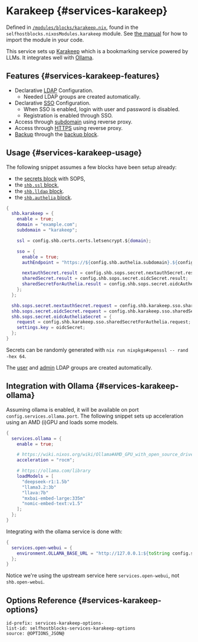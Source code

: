 # Karakeep {#services-karakeep}

Defined in [`/modules/blocks/karakeep.nix`](@REPO@/modules/blocks/karakeep.nix),
found in the `selfhostblocks.nixosModules.karakeep` module.
See [the manual](usage.html#usage-flake) for how to import the module in your code.

This service sets up [Karakeep][] which is a bookmarking service powered by LLMs.
It integrates well with [Ollama][].

[Karakeep]: https://github.com/karakeep-app/karakeep
[Ollama]: https://ollama.com/

## Features {#services-karakeep-features}

- Declarative [LDAP](#services-karakeep-options-shb.karakeep.ldap) Configuration.
  - Needed LDAP groups are created automatically.
- Declarative [SSO](#services-karakeep-options-shb.karakeep.sso) Configuration.
  - When SSO is enabled, login with user and password is disabled.
  - Registration is enabled through SSO.
- Access through [subdomain](#services-karakeep-options-shb.karakeep.subdomain) using reverse proxy.
- Access through [HTTPS](#services-karakeep-options-shb.karakeep.ssl) using reverse proxy.
- [Backup](#services-karakeep-options-shb.karakeep.sso) through the [backup block](./blocks-backup.html).

## Usage {#services-karakeep-usage}

The following snippet assumes a few blocks have been setup already:

- the [secrets block](usage.html#usage-secrets) with SOPS,
- the [`shb.ssl` block](blocks-ssl.html#usage),
- the [`shb.lldap` block](blocks-lldap.html#blocks-lldap-global-setup).
- the [`shb.authelia` block](blocks-authelia.html#blocks-sso-global-setup).

```nix
{
  shb.karakeep = {
    enable = true;
    domain = "example.com";
    subdomain = "karakeep";

    ssl = config.shb.certs.certs.letsencrypt.${domain};

    sso = {
      enable = true;
      authEndpoint = "https://${config.shb.authelia.subdomain}.${config.shb.authelia.domain}";

      nextauthSecret.result = config.shb.sops.secret.nextauthSecret.result;
      sharedSecret.result = config.shb.sops.secret.oidcSecret.result;
      sharedSecretForAuthelia.result = config.shb.sops.secret.oidcAutheliaSecret.result;
    };
  };

  shb.sops.secret.nextauthSecret.request = config.shb.karakeep.sso.sharedSecret.request;
  shb.sops.secret.oidcSecret.request = config.shb.karakeep.sso.sharedSecret.request;
  shb.sops.secret.oidcAutheliaSecret = {
    request = config.shb.karakeep.sso.sharedSecretForAuthelia.request;
    settings.key = oidcSecret;
  };
}
```

Secrets can be randomly generated with `nix run nixpkgs#openssl -- rand -hex 64`.

The [user](#services-open-webui-options-shb.open-webui.ldap.userGroup)
and [admin](#services-open-webui-options-shb.open-webui.ldap.adminGroup)
LDAP groups are created automatically.

## Integration with Ollama {#services-karakeep-ollama}

Assuming ollama is enabled, it will be available on port `config.services.ollama.port`.
The following snippet sets up acceleration using an AMD (i)GPU and loads some models.

```nix
{
  services.ollama = {
    enable = true;

    # https://wiki.nixos.org/wiki/Ollama#AMD_GPU_with_open_source_driver
    acceleration = "rocm";

    # https://ollama.com/library
    loadModels = [
      "deepseek-r1:1.5b"
      "llama3.2:3b"
      "llava:7b"
      "mxbai-embed-large:335m"
      "nomic-embed-text:v1.5"
    ];
  };
}
```

Integrating with the ollama service is done with:

```nix
{
  services.open-webui = {
    environment.OLLAMA_BASE_URL = "http://127.0.0.1:${toString config.services.ollama.port}";
  };
}
```

Notice we're using the upstream service here `services.open-webui`, not `shb.open-webui`.

## Options Reference {#services-karakeep-options}

```{=include=} options
id-prefix: services-karakeep-options-
list-id: selfhostblocks-services-karakeep-options
source: @OPTIONS_JSON@
```

